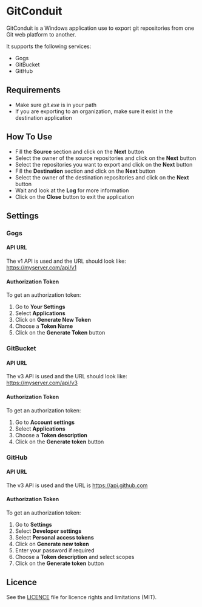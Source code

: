 # GitConduit

GitConduit is a Windows application use to export git repositories from one Git web platform to another.

It supports the following services:

* Gogs
* GitBucket
* GitHub

## Requirements

* Make sure *git.exe* is in your path
* If you are exporting to an organization, make sure it exist in the destination application

## How To Use

* Fill the **Source** section and click on the **Next** button
* Select the owner of the source repositories and click on the **Next** button
* Select the repositories you want to export and click on the **Next** button
* Fill the **Destination** section and click on the **Next** button
* Select the owner of the destination repositories and click on the **Next** button
* Wait and look at the **Log** for more information
* Click on the **Close** button to exit the application

## Settings

### Gogs

#### API URL

The v1 API is used and the URL should look like: https://myserver.com/api/v1

#### Authorization Token

To get an authorization token:

1. Go to **Your Settings**
2. Select **Applications**
3. Click on **Generate New Token**
4. Choose a **Token Name**
5. Click on the **Generate Token** button

### GitBucket

#### API URL

The v3 API is used and the URL should look like: https://myserver.com/api/v3

#### Authorization Token

To get an authorization token:

1. Go to **Account settings**
2. Select **Applications**
3. Choose a **Token description**
4. Click on the **Generate token** button

### GitHub

#### API URL

The v3 API is used and the URL is https://api.github.com

#### Authorization Token

To get an authorization token:

1. Go to **Settings**
2. Select **Developer settings**
3. Select **Personal access tokens**
4. Click on **Generate new token**
5. Enter your password if required
6. Choose a **Token description** and select scopes
7. Click on the **Generate token** button

## Licence

See the [LICENCE](LICENCE.md) file for licence rights and limitations (MIT).
